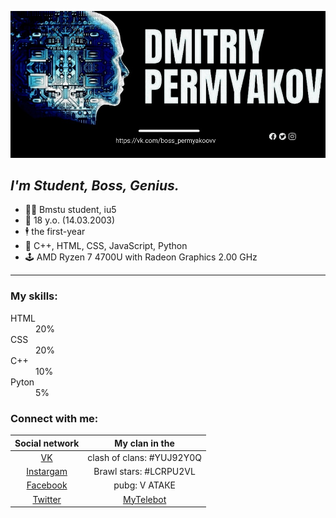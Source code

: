 ![2](гит.jpg)
## *I'm Student, Boss, Genius.*

- 👨‍💻 Bmstu student, iu5
- 🤵 18 y.o. (14.03.2003)
- 🕴 the first-year 
- 🔬 С++, HTML, CSS, JavaScript, Python
- 🕹 AMD Ryzen 7 4700U with Radeon Graphics 2.00 GHz
---
<div class="skills">
  <h3>My skills:</h3>
  <dl class="skills-list">
    <dt class="skill-html">HTML</dt>
    <dd class="level"><div style="width: 40%;">20%</div></dd>   
    <dt class="skill-css">CSS</dt>
    <dd class="level"><div style="width: 40%;">20%</div></dd>
    <dt class="skill-c++">C++</dt>
    <dd class="level"><div style="width: 15%;">10%</div></dd>
    <dt class="skill-c++">Pyton </dt>
    <dd class="level"><div style="width: 10%;">5%</div></dd>
  </dl>
</div>


### Connect with me:

| Social network | My clan in the | 
|:-------:|:---:|
|[VK](https://vk.com/boss_permyakoovv)| clash of clans: #YUJ92Y0Q    |
|[Instargam](https://www.instagram.com/permyakoovv/)|Brawl stars: #LCRPU2VL  
|[Facebook](https://www.facebook.com/profile.php?id=100021715921839) | pubg: V АТАКЕ|
|[Twitter](https://twitter.com/Iw7j0jNeuWDUqHl?t=odDCZphkmZ1jTlXyDMDN2g&s=09) |[MyTelebot](https://t.me/Di_rom_pa_bot)| 
